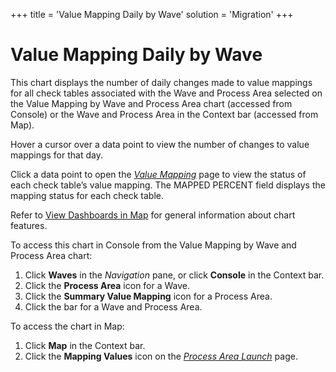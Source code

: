 +++
title = 'Value Mapping Daily by Wave'
solution = 'Migration'
+++

# Value Mapping Daily by Wave

This chart displays the number of daily changes made to value mappings
for all check tables associated with the Wave and Process Area selected
on the Value Mapping by Wave and Process Area chart (accessed from
Console) or the Wave and Process Area in the Context bar (accessed from
Map).

Hover a cursor over a data point to view the number of changes to value
mappings for that day.

Click a data point to open the <span style="font-style: italic;">[Value
Mapping](../Page_Desc/Value_Mapping.htm)</span> page to view the status
of each check table’s value mapping. The MAPPED PERCENT field displays
the mapping status for each check table.

Refer to [View Dashboards in Map](View_Dashboards_in_Map.htm) for
general information about chart features.

To access this chart in Console from the Value Mapping by Wave and
Process Area chart:

1.  Click <span style="font-weight: bold;">Waves</span> in the
    <span style="font-style: italic;">Navigation</span> pane, or click
    <span style="font-weight: bold;">Console</span> in the Context bar.
2.  Click the <span style="font-weight: bold;">Process Area</span> icon
    for a Wave.
3.  Click the <span style="font-weight: bold;">Summary Value
    Mapping</span> icon for a Process Area.
4.  Click the bar for a Wave and Process Area.

To access the chart in Map:

1.  Click **Map** in the Context bar.
2.  Click the <span style="font-weight: bold;">Mapping Values</span>
    icon on the *[Process Area
    Launch](../Page_Desc/Process_Area_Launch_map.htm)* page.
